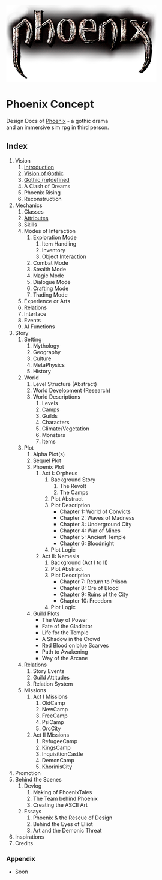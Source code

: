 <a href="/"><img src="/_img/phnx-logo-2023-sm.png" alt="Phoenix Logo"></a>

# Phoenix Concept

Design Docs of [Phoenix](/) - a gothic drama  
and an immersive sim rpg in third person.  


## Index

1. Vision
	1. [Introduction](/vision/introduction)
	2. [Vision of Gothic](/vision/vision-of-gothic)
    2. [Gothic (re)defined](/vision/gothic-defined)
	3. A Clash of Dreams
	4. Phoenix Rising
	5. Reconstruction
2. Mechanics
	1. Classes
	2. [Attributes](/mechanics/attributes.html)
	3. Skills
	4. Modes of Interaction 
		1. Exploration Mode
			1. Item Handling
			2. Inventory
			3. Object Interaction 
		2. Combat Mode
		3. Stealth Mode
		4. Magic Mode
		5. Dialogue Mode
		6. Crafting Mode
		7. Trading Mode
	5. Experience or Arts
	6. Relations
	7. Interface
	8. Events
	9. AI Functions
3. Story
	1. Setting
		1. Mythology
		2. Geography
		3. Culture
		4. MetaPhysics
		5. History
	2. World
		1. Level Structure (Abstract)
		2. World Development (Research)
		3. World Descriptions
			1. Levels
			2. Camps
			3. Guilds
			4. Characters
			5. Climate/Vegetation
			6. Monsters
			7. Items
	3. Plot
		1. Alpha Plot(s)
		2. Sequel Plot
		3. Phoenix Plot 
			1. Act I: Orpheus
				1. Background Story
					1. The Revolt
					2. The Camps
				2. Plot Abstract
				3. Plot Description
					* Chapter 1: World of Convicts
					* Chapter 2: Waves of Madness
					* Chapter 3: Underground City
					* Chapter 4: War of Mines
					* Chapter 5: Ancient Temple
					* Chapter 6: Bloodnight
				4. Plot Logic
			2. Act II: Nemesis
				1. Background (Act I to II)
				2. Plot Abstract
				3. Plot Description
					* Chapter 7: Return to Prison
					* Chapter 8: Ore of Blood
					* Chapter 9: Ruins of the City
					* Chapter 10: Freedom
				4. Plot Logic
		4. Guild Plots
			* The Way of Power
			* Fate of the Gladiator
			* Life for the Temple
			* A Shadow in the Crowd
			* Red Blood on blue Scarves
			* Path to Awakening
			* Way of the Arcane
	4. Relations
		1. Story Events
		2. Guild Attitudes
		3. Relation System
	5. Missions
		1. Act I Missions
			1. OldCamp
			2. NewCamp
			3. FreeCamp
			4. PsiCamp
			5. OrcCity
		2. Act II Missions
			1. RefugeeCamp
			2. KingsCamp
			3. InquisitionCastle
			4. DemonCamp
			5. KhorinisCity
4. Promotion
5. Behind the Scenes
	1. Devlog
		1. Making of PhoenixTales
		2. The Team behind Phoenix
		3. Creating the ASCII Art
	2. Essays
		1. Phoenix & the Rescue of Design
		2. Behind the Eyes of Elliot
		3. Art and the Demonic Threat 
6. Inspirations
7. Credits


### Appendix

* Soon


<p class="doc-pdf">
<!-- Download the Docs -->
<!-- Physical Print -->
</p>